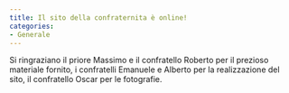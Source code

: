 ```yaml
---
title: Il sito della confraternita è online!
categories:
- Generale
---
```


Si ringraziano il priore Massimo e il confratello Roberto per il prezioso materiale fornito, i confratelli Emanuele e Alberto per la realizzazione del sito, il confratello Oscar per le fotografie.
